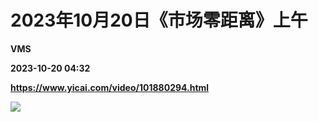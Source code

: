 # 2023年10月20日《市场零距离》上午
**VMS**

**2023-10-20 04:32**

**https://www.yicai.com/video/101880294.html**

![](http://imgcdn.yicai.com/vms-new/2023/10/f5c95fd7-9a03-40e0-ad4a-30706b3299f7.jpg)